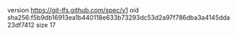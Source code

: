 version https://git-lfs.github.com/spec/v1
oid sha256:f5b9db16913ea1b440118e633b73293dc53d2a97f786dba3a4145dda23df7412
size 17
